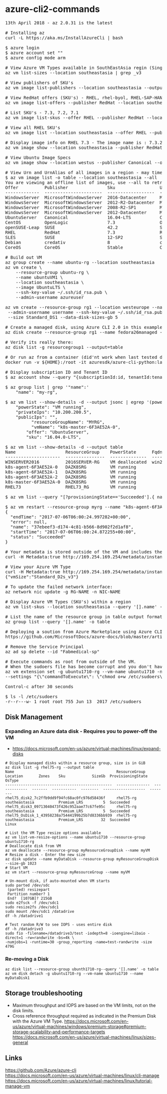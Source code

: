 # azure-cli2-commands

<pre>
13th April 2018 - az 2.0.31 is the latest

# Installing az
curl -L https://aka.ms/InstallAzureCli | bash

$ azure login
$ azure account set "<SUBSCRIPTION NAME OR ID>"
$ azure config mode arm

# View Azure VM Types available in SouthEastAsia regin (Singapore)
az vm list-sizes --location southeastasia | grep _v3

# View publishers of SKU's
az vm image list-publishers --location southeastasia --output table

# View RedHat offers (SKU's) - RHEL, rhel-byol, RHEL-SAP-HANA, 
az vm image list-offers --publisher RedHat --location southeastasia

# List SKU's - 7.3, 7.2, 7.1
az vm image list-skus --offer RHEL --publisher RedHat --location southeastasia --output table

# View all RHEL SKU's
az vm image list --location southeastasia --offer RHEL --publisher RedHat --sku 7.3 --all --output table

# Display image info on RHEL 7.3 - The image name is : 7.3.2017090723
az vm image show --location southeastasia --publisher RedHat --offer RHEL --sku 7.3 --version 7.3.2017090723

# View Ubuntu Image Specs
az vm image show --location westus --publisher Canonical --offer UbuntuServer --sku 16.04-LTS --version 16.04.201801260

# View Urn and UrnAlias of all images in a region - may timeout
$ az vm image list -o table --location southeastasia --all
You are viewing an offline list of images, use --all to retrieve an up-to-date list
Offer          Publisher               Sku                 Urn                                                             UrnAlias             Version
-------------  ----------------------  ------------------  --------------------------------------------------------------  -------------------  ---------
WindowsServer  MicrosoftWindowsServer  2016-Datacenter     MicrosoftWindowsServer:WindowsServer:2016-Datacenter:latest     Win2016Datacenter    latest
WindowsServer  MicrosoftWindowsServer  2012-R2-Datacenter  MicrosoftWindowsServer:WindowsServer:2012-R2-Datacenter:latest  Win2012R2Datacenter  latest
WindowsServer  MicrosoftWindowsServer  2008-R2-SP1         MicrosoftWindowsServer:WindowsServer:2008-R2-SP1:latest         Win2008R2SP1         latest
WindowsServer  MicrosoftWindowsServer  2012-Datacenter     MicrosoftWindowsServer:WindowsServer:2012-Datacenter:latest     Win2012Datacenter    latest
UbuntuServer   Canonical               16.04-LTS           Canonical:UbuntuServer:16.04-LTS:latest                         UbuntuLTS            latest
CentOS         OpenLogic               7.3                 OpenLogic:CentOS:7.3:latest                                     CentOS               latest
openSUSE-Leap  SUSE                    42.2                SUSE:openSUSE-Leap:42.2:latest                                  openSUSE-Leap        latest
RHEL           RedHat                  7.3                 RedHat:RHEL:7.3:latest                                          RHEL                 latest
SLES           SUSE                    12-SP2              SUSE:SLES:12-SP2:latest                                         SLES                 latest
Debian         credativ                8                   credativ:Debian:8:latest                                        Debian               latest
CoreOS         CoreOS                  Stable              CoreOS:CoreOS:Stable:latest                                     CoreOS               latest

# Build out VM
az group create --name ubuntu-rg --location southeastasia
az vm create \
    --resource-group ubuntu-rg \
    --name ubuntuVM1 \
    --location southeastasia \
    --image UbuntuLTS \
    --ssh-key-value ~/.ssh/id_rsa.pub \
    --admin-username azureuser

az vm create --resource-group rg1 --location westeurope --name fedora26 --os-type linux \
 --admin-username username --ssh-key-value ~/.ssh/id_rsa.pub --attach-os-disk fedora26managed \
 --size Standard_DS1 --data-disk-sizes-gb 5

# Create a managed disk, using Azure CLI 2.0 in this example:
az disk create --resource-group rg1 --name fedora26managed --source https://username.blob.core.windows.net/container1/fedora26.vhd

# Verify its really there:
az disk list -g resourcegroup1 --output=table

# Or run az from a container (did'nt work when last tested due to Python dependency's)
docker run -v ${HOME}:/root -it azuresdk/azure-cli-python:latest

# Display subscription ID and Tenant ID
$ az account show --query "{subscriptionId:id, tenantId:tenantId}"

$ az group list | grep '"name":'
    "name": "my-rg",

$ az vm list --show-details -d --output jsonc | egrep '(powerState|offer|sku|vmName|resourceGroupName|Ips)'
    "powerState": "VM running",
    "privateIps": "10.200.200.5",
    "publicIps": "",
          "resourceGroupName": "MYRG",
          "vmName": "k8s-master-6F3AE52A-0",
        "offer": "UbuntuServer",
        "sku": "16.04.0-LTS",

$ az vm list --show-details -d --output table
Name                   ResourceGroup    PowerState      Fqdns                                        Location       PublicIps
---------------------  ---------------  --------------  -------------------------------------------  -------------  -------------
WINSERVER2016          2016SERVER-RG    VM deallocated  win2016.southeastasia.cloudapp.azure.com  southeastasia
k8s-agent-6F3AE52A-0   DAZK8SRG         VM running                                                   southeastasia
k8s-agent-6F3AE52A-1   DAZK8SRG         VM running                                                   southeastasia
k8s-agent-6F3AE52A-2   DAZK8SRG         VM running                                                   southeastasia
k8s-master-6F3AE52A-0  DAZK8SRG         VM running                                                   southeastasia
RHEL73                 RHEL73_RG        VM running                                                   southeastasia  12.200.200.13

$ az vm list --query "[?provisioningState=='Succeeded'].{ name: name, os: storageProfile.osDisk.osType }"

$ az vm restart --resource-group myrg --name "k8s-agent-6F3AE52A-2"
{
  "endTime": "2017-07-06T06:00:24.997282+00:00",
  "error": null,
  "name": "37ebeef3-d174-4c81-b566-8d902f2d1af8",
  "startTime": "2017-07-06T06:00:24.872255+00:00",
  "status": "Succeeded"
}

# Your metadata is stored outside of the VM and includes the external IP address, amongst other data.
curl -H Metadata:true http://169.254.169.254/metadata/instance?api-version=2017-03-01

# View your Azure VM Type
curl -H Metadata:true http://169.254.169.254/metadata/instance?api-version=2017-12-01 2>/dev/null | jq -c '.[] | {vmSize}'
{"vmSize":"Standard_D2s_v3"}

# To update the failed network interface:
az network nic update -g RG-NAME -n NIC-NAME

# Display Azure VM Types (SKU's) within a region
az vm list-skus --location southeastasia --query '[].name' -o table

# List the name of the resource group in table output format:
az group list --query '[].name' -o table

# Deploying a soution from Azure Marketplace using Azure CLI
https://github.com/MicrosoftDocs/azure-docs/blob/master/articles/virtual-machines/linux/cli-ps-findimage.md

# Remove the Service Principal
az ad sp delete --id "Fabmedical-sp"

# Execute commands as root from outside of the VM.
# When the sudoers file has become corrupt and you don't have a root password you can easily fix this.
az vm extension set -g ubuntu1710-rg --vm-name ubuntu1710 -n customScript --publisher Microsoft.Azure.Extensions \
--settings "{\"commandToExecute\": \"chmod o+w /etc/sudoers\"}" --version 2.0

Control-c after 30 seconds

$ ls -l /etc/sudoers
-r--r---w- 1 root root 755 Jun 13  2017 /etc/sudoers
</pre>

## Disk Management
### Expanding an Azure data disk - Requires you to power-off the VM
* https://docs.microsoft.com/en-us/azure/virtual-machines/linux/expand-disks
```
# Display managed disks within a resource group, size is in GiB
az disk list -g rhel75-rg --output table
Name                                              ResourceGroup    Location       Zones    Sku            SizeGb  ProvisioningState    OsType
------------------------------------------------  ---------------  -------------  -------  -----------  --------  -------------------  --------
rhel75_disk2_7c2ffb9dd9f94fc68ac0fc976d58436f     rhel75-rg        southeastasia           Premium_LRS         5  Succeeded
rhel75_disk3_09713040473f426c952aae77c67fe95c     rhel75-rg        southeastasia           Premium_LRS         5  Succeeded
rhel75_OsDisk_1_43958238a75444199b25b7d8336bb939  rhel75-rg        southeastasia           Premium_LRS        32  Succeeded            Linux

# List the VM Type resize options available
az vm list-vm-resize-options --name ubuntu1710 --resource-group ubuntu1710-rg
# Deallocate disk from VM
az vm deallocate --resource-group myResourceGroupDisk --name myVM
# Resize a disk - Enter the new size
az disk update --name myDataDisk --resource-group myResourceGroupDisk --size-gb 1023
# Start VM
az vm start --resource-group myResourceGroup --name myVM

# Un-mount disk, if auto-mounted when VM starts
sudo parted /dev/sdc
 (parted) resizepart
 Partition number? 1
 End?  [107GB]? 215GB
sudo e2fsck -f /dev/sdc1
sudo resize2fs /dev/sdc1
sudo mount /dev/sdc1 /datadrive
df -h /datadrive1

# Test random R/W to see IOPS - uses entire disk
df -h /datadrive3
sudo fio -filename=/datadrive3/test -iodepth=8 -ioengine=libaio -direct=1 -rw=randwrite -bs=4k \
-numjobs=1 -runtime=30 -group_reporting -name=test-randwrite -size 479G
```

### Re-moving a Disk
```
az disk list --resource-group ubunth1710-rg--query '[].name' -o table
az vm disk detach -g ubuntu1710-rg --vm-name ubuntu1710 --name myDataDisk1
```

## Storage troubleshooting
* Maximum throughput and IOPS are based on the VM limits, not on the disk limits.
* Cross reference throughput required as indicated in the Premium Disk with the Azure VM Type.
https://docs.microsoft.com/en-us/azure/virtual-machines/windows/premium-storage#premium-storage-scalability-and-performance-targets
https://docs.microsoft.com/en-us/azure/virtual-machines/linux/sizes-general

## Links
https://github.com/Azure/azure-cli<br>
https://docs.microsoft.com/en-us/azure/virtual-machines/linux/cli-manage<br>
https://docs.microsoft.com/en-us/azure/virtual-machines/linux/tutorial-manage-vm<br>
